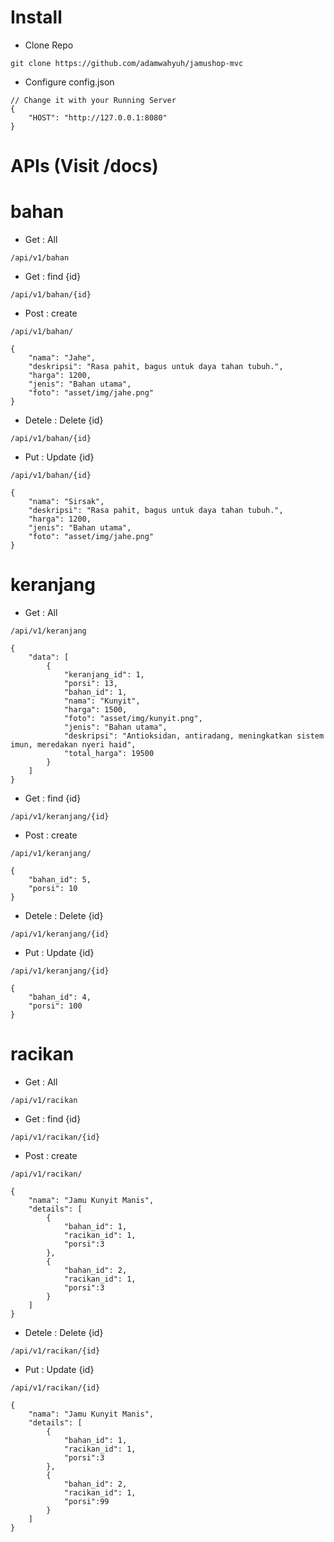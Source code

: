 # Install
- Clone Repo
```
git clone https://github.com/adamwahyuh/jamushop-mvc
```
- Configure config.json
```
// Change it with your Running Server
{
    "HOST": "http://127.0.0.1:8080"
}
```

# APIs (Visit /docs)

# bahan

- Get : All
```
/api/v1/bahan
```
- Get : find {id}
```
/api/v1/bahan/{id}
```
- Post : create
```
/api/v1/bahan/
```
```
{
    "nama": "Jahe",
    "deskripsi": "Rasa pahit, bagus untuk daya tahan tubuh.",
    "harga": 1200,
    "jenis": "Bahan utama",
    "foto": "asset/img/jahe.png"
}
```
- Detele : Delete {id}
```
/api/v1/bahan/{id}
```
- Put : Update {id}
```
/api/v1/bahan/{id}
```
```
{
    "nama": "Sirsak",
    "deskripsi": "Rasa pahit, bagus untuk daya tahan tubuh.",
    "harga": 1200,
    "jenis": "Bahan utama",
    "foto": "asset/img/jahe.png"
}
```
# keranjang

- Get : All
```
/api/v1/keranjang
```
```
{
    "data": [
        {
            "keranjang_id": 1,
            "porsi": 13,
            "bahan_id": 1,
            "nama": "Kunyit",
            "harga": 1500,
            "foto": "asset/img/kunyit.png",
            "jenis": "Bahan utama",
            "deskripsi": "Antioksidan, antiradang, meningkatkan sistem imun, meredakan nyeri haid",
            "total_harga": 19500
        }
    ]
}
```
- Get : find {id}
```
/api/v1/keranjang/{id}
```
- Post : create
```
/api/v1/keranjang/
```
```
{
    "bahan_id": 5,
    "porsi": 10
}

```
- Detele : Delete {id}
```
/api/v1/keranjang/{id}
```
- Put : Update {id}
```
/api/v1/keranjang/{id}
```
```
{
    "bahan_id": 4,
    "porsi": 100
}

```
# racikan

- Get : All
```
/api/v1/racikan
```
- Get : find {id}
```
/api/v1/racikan/{id}
```
- Post : create
```
/api/v1/racikan/
```
```
{
    "nama": "Jamu Kunyit Manis",
    "details": [
        {
            "bahan_id": 1,
            "racikan_id": 1,
            "porsi":3
        },
        {
            "bahan_id": 2,
            "racikan_id": 1,
            "porsi":3
        }
    ]
}

```
- Detele : Delete {id}
```
/api/v1/racikan/{id}
```
- Put : Update {id}
```
/api/v1/racikan/{id}
```
```
{
    "nama": "Jamu Kunyit Manis",
    "details": [
        {
            "bahan_id": 1,
            "racikan_id": 1,
            "porsi":3
        },
        {
            "bahan_id": 2,
            "racikan_id": 1,
            "porsi":99
        }
    ]
}
```
